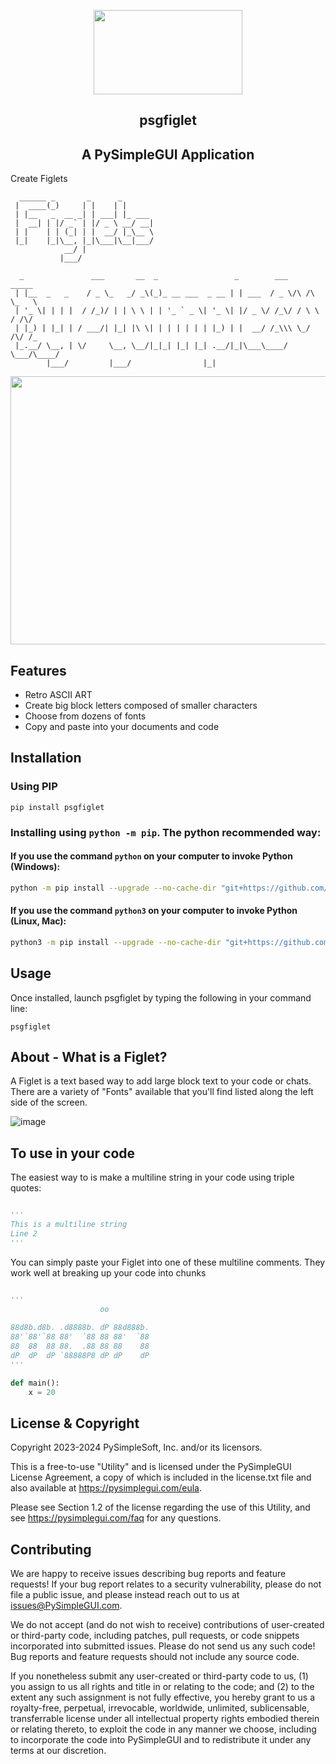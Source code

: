 <p align="center">
  <p align="center"><img width="238" height="135" src="https://pysimplegui.net/images/logos/psglogofull.svg"><p>

  <h2 align="center">psgfiglet</h2>
  <h2 align="center">A PySimpleGUI Application</h2>
</p>

Create Figlets

```text
  ______ _       _      _
 |  ____(_)     | |    | |
 | |__   _  __ _| | ___| |_ ___
 |  __| | |/ _` | |/ _ \ __/ __|
 | |    | | (_| | |  __/ |_\__ \
 |_|    |_|\__, |_|\___|\__|___/
            __/ |
           |___/
```
```text
  _               ___       __  _                 _        ___        _____
 | |__  _   _    / _ \_   _/ _\(_)_ __ ___  _ __ | | ___  / _ \/\ /\  \_   \
 | '_ \| | | |  / /_)/ | | \ \ | | '_ ` _ \| '_ \| |/ _ \/ /_\/ / \ \  / /\/
 | |_) | |_| | / ___/| |_| |\ \| | | | | | | |_) | |  __/ /_\\\ \_/ /\/ /_
 |_.__/ \__, | \/     \__, \__/|_|_| |_| |_| .__/|_|\___\____/ \___/\____/
        |___/         |___/                |_|
```





<p align="center"><img width="850" height="429" src="screenshot.png"><p>







## Features

* Retro ASCII ART
* Create big block letters composed of smaller characters
* Choose from dozens of fonts
* Copy and paste into your documents and code

## Installation

### Using PIP

`pip install psgfiglet`

### Installing using `python -m pip`. The python recommended way:

#### If you use the command `python` on your computer to invoke Python (Windows):

```bash
python -m pip install --upgrade --no-cache-dir "git+https://github.com/PySimpleGUI/psgfiglet.git#egg=psgfiglet"
```

#### If you use the command `python3` on your computer to invoke Python (Linux, Mac):

```bash
python3 -m pip install --upgrade --no-cache-dir "git+https://github.com/PySimpleGUI/psgfiglet.git#egg=psgfiglet"`
```

## Usage

Once installed, launch psgfiglet by typing the following in your command line:

`psgfiglet`

## About - What is a Figlet?

A Figlet is a text based way to add large block text to your code or chats.  There are a variety of "Fonts" available that you'll find listed along the left side of the screen.

![image](https://user-images.githubusercontent.com/46163555/136379651-58f474d7-fbfa-423f-a5da-162d6936d104.png)

## To use in your code

The easiest way to is make a multiline string in your code using triple quotes:

```python

'''
This is a multiline string
Line 2
'''
```


You can simply paste your Figlet into one of these multiline comments.  They work well at breaking up your code into chunks

```python

'''
                    oo          
                                
88d8b.d8b. .d8888b. dP 88d888b. 
88'`88'`88 88'  `88 88 88'  `88 
88  88  88 88.  .88 88 88    88 
dP  dP  dP `88888P8 dP dP    dP
'''

def main():
    x = 20

```

## License & Copyright

Copyright 2023-2024 PySimpleSoft, Inc. and/or its licensors.

This is a free-to-use "Utility" and is licensed under the
PySimpleGUI License Agreement, a copy of which is included in the
license.txt file and also available at https://pysimplegui.com/eula.

Please see Section 1.2 of the license regarding the use of this Utility,
and see https://pysimplegui.com/faq for any questions.


## Contributing

We are happy to receive issues describing bug reports and feature
requests! If your bug report relates to a security vulnerability,
please do not file a public issue, and please instead reach out to us
at issues@PySimpleGUI.com.

We do not accept (and do not wish to receive) contributions of
user-created or third-party code, including patches, pull requests, or
code snippets incorporated into submitted issues. Please do not send
us any such code! Bug reports and feature requests should not include
any source code.

If you nonetheless submit any user-created or third-party code to us,
(1) you assign to us all rights and title in or relating to the code;
and (2) to the extent any such assignment is not fully effective, you
hereby grant to us a royalty-free, perpetual, irrevocable, worldwide,
unlimited, sublicensable, transferrable license under all intellectual
property rights embodied therein or relating thereto, to exploit the
code in any manner we choose, including to incorporate the code into
PySimpleGUI and to redistribute it under any terms at our discretion.
